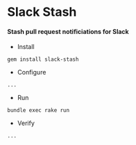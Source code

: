 # Slack Stash

#### Stash pull request notificiations for Slack

* Install

```
gem install slack-stash
```

* Configure

```
...
```

* Run

```
bundle exec rake run
```

* Verify
```
...
```